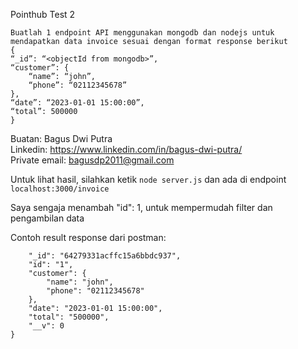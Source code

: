 Pointhub Test 2

```
Buatlah 1 endpoint API menggunakan mongodb dan nodejs untuk mendapatkan data invoice sesuai dengan format response berikut
{
“_id”: “<objectId from mongodb>”,
“customer”: {
	“name”: “john”,
	“phone”: “02112345678”
},
“date”: “2023-01-01 15:00:00”,
“total”: 500000
}
```

Buatan: Bagus Dwi Putra <br>
Linkedin: https://www.linkedin.com/in/bagus-dwi-putra/ <br>
Private email: bagusdp2011@gmail.com <br>

Untuk lihat hasil,
silahkan ketik ``` node server.js ```
dan ada di endpoint ```localhost:3000/invoice```

Saya sengaja menambah "id": 1, untuk mempermudah filter dan pengambilan data

Contoh result response dari postman:
```{
    "_id": "64279331acffc15a6bbdc937",
    "id": "1",
    "customer": {
        "name": "john",
        "phone": "02112345678"
    },
    "date": "2023-01-01 15:00:00",
    "total": "500000",
    "__v": 0
}
```
